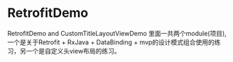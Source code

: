 # RetrofitDemo
RetrofitDemo and CustomTitleLayoutViewDemo
里面一共两个module(项目),一个是关于Retrofit + RxJava + DataBinding + mvp的设计模式组合使用的练习，另一个是自定义头view布局的练习。
